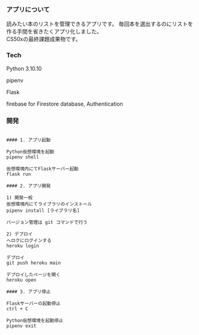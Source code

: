   ### アプリについて
  読みたい本のリストを管理できるアプリです。
  毎回本を選出するのにリストを作る手間を省きたくアプリ化しました。<br>
  CS50xの最終課題成果物です。
  
  ### Tech 
  
  Python 3.10.10
  
  pipenv 
  
  Flask 
  
  firebase for Firestore database, Authentication
  
  ### 開発
  ```
  
  #### 1. アプリ起動
  
  Python仮想環境を起動
  pipenv shell
  
  仮想環境内にてFlaskサーバー起動
  flask run 
  
  #### 2. アプリ開発
  
  1) 開発一般
  仮想環境内にてライブラリのインストール
  pipenv install [ライブラリ名]
  
  バージョン管理は git コマンドで行う
  
  2) デプロイ
  ヘロクにログインする
  heroku login
  
  デプロイ
  git push heroku main
  
  デプロイしたページを開く
  heroku open
  
  #### 3. アプリ停止
  
  Flaskサーバーの起動停止
  ctrl + C 
  
  Python仮想環境を起動停止
  pipenv exit 
  
  
  ```
  
  
  
 
  
  

  
